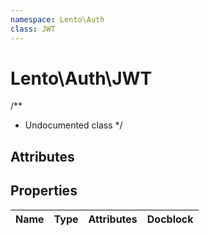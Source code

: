 ```yaml
---
namespace: Lento\Auth
class: JWT
---
```


# Lento\Auth\JWT

/**
 * Undocumented class
 */

## Attributes


## Properties
| Name | Type | Attributes | Docblock |
|------|------|------------|----------|



